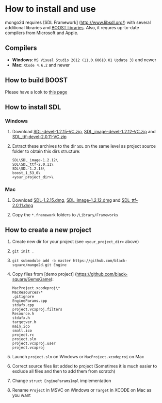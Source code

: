 # How to install and use
mongo2d requires [SDL Framework] (http://www.libsdl.org/) with several additional libraries and 
[BOOST libraries](http://wwww.boost.org). Also, it requres up-to-date compilers from Microsoft and Apple.

## Compilers
* **Windows**: `MS Visual Studio 2012 (11.0.60610.01 Update 3)` and newer
* **Mac**: `XCode 4.6.2` and newer

## How to build BOOST
Please have a look to [this page](Building-BOOST.md)

## How to install SDL
### Windows
1. Download [SDL-devel-1.2.15-VC.zip](http://www.libsdl.org/download-1.2.php), 
   [SDL_image-devel-1.2.12-VC.zip](http://www.libsdl.org/projects/SDL_image/) and 
   [SDL_ttf-devel-2.0.11-VC.zip](http://www.libsdl.org/projects/SDL_ttf/)
2. Extract these archives to the dir `SDL` on the same level as project source folder to obtain this dirs structure: 
    
    ```
    SDL\SDL_image-1.2.12\
    SDL\SDL_ttf-2.0.11\
    SDL\SDL-1.2.15\
    boost_1_53_0\
    <your_project_dir>\
    ```

### Mac
1. Download [SDL-1.2.15.dmg](http://www.libsdl.org/download-1.2.php),
   [SDL_image-1.2.12.dmg](http://www.libsdl.org/projects/SDL_image/) and 
   [SDL_ttf-2.0.11.dmg](http://www.libsdl.org/projects/SDL_ttf/)

2. Copy the `*.framework` folders to `/Library/Frameworks`


## How to create a new project

1. Create new dir for your project (see `<your_project_dir>` above)
2. `git init .`
3. `git submodule add -b master https://github.com/black-square/mango2d.git Engine`
4. Copy files from [demo project] (https://github.com/black-square/GemsGame):

   ```
   MacProject.xcodeproj\*
   MacResources\*
   .gitignore
   EngineParams.cpp
   stdafx.cpp
   project.vcxproj.filters
   Resource.h
   stdafx.h
   targetver.h
   main.ico
   small.ico
   project.rc
   project.sln
   project.vcxproj.user
   project.vcxproj
   ```
5. Launch `project.sln` on Windows or `MacProject.xcodeproj` on Mac
6. Correct source files list added to project (Sometimes it is much easier to exclude all 
   files and then to add them from scratch)
7. Change `struct EngineParamsImpl` implementation
8. Rename `Project` in MSVC on Windows or `Target` in XCODE on Mac as you want
